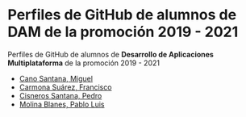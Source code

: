 # Perfiles de GitHub de alumnos de DAM de la promoción 2019 - 2021

Perfiles de GitHub de alumnos de **Desarrollo de Aplicaciones Multiplataforma** de la promoción 2019 - 2021


* [Cano Santana, Miguel](https://github.com/miguelcanosantana)
* [Carmona Suárez, Francisco](https://github.com/Frankcs96)
* [Cisneros Santana, Pedro](https://github.com/PedroCisnerosSantana)
* [Molina Blanes, Pablo Luis](https://github.com/pabloluismolinablanes)
